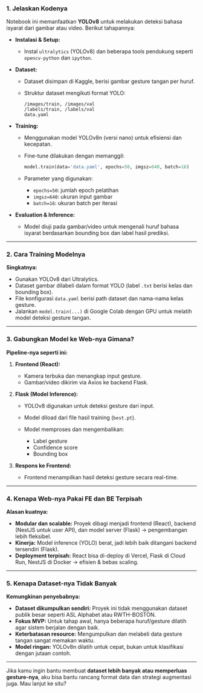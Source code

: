 ### **1. Jelaskan Kodenya**

Notebook ini memanfaatkan **YOLOv8** untuk melakukan deteksi bahasa isyarat dari gambar atau video. Berikut tahapannya:

* **Instalasi & Setup:**

  * Instal `ultralytics` (YOLOv8) dan beberapa tools pendukung seperti `opencv-python` dan `ipython`.

* **Dataset:**

  * Dataset disimpan di Kaggle, berisi gambar gesture tangan per huruf.
  * Struktur dataset mengikuti format YOLO:

    ```
    /images/train, /images/val
    /labels/train, /labels/val
    data.yaml
    ```

* **Training:**

  * Menggunakan model YOLOv8n (versi nano) untuk efisiensi dan kecepatan.
  * Fine-tune dilakukan dengan memanggil:

    ```python
    model.train(data='data.yaml', epochs=50, imgsz=640, batch=16)
    ```
  * Parameter yang digunakan:

    * `epochs=50`: jumlah epoch pelatihan
    * `imgsz=640`: ukuran input gambar
    * `batch=16`: ukuran batch per iterasi

* **Evaluation & Inference:**

  * Model diuji pada gambar/video untuk mengenali huruf bahasa isyarat berdasarkan bounding box dan label hasil prediksi.

---

### **2. Cara Training Modelnya**

**Singkatnya:**

* Gunakan YOLOv8 dari Ultralytics.
* Dataset gambar dilabeli dalam format YOLO (label `.txt` berisi kelas dan bounding box).
* File konfigurasi `data.yaml` berisi path dataset dan nama-nama kelas gesture.
* Jalankan `model.train(...)` di Google Colab dengan GPU untuk melatih model deteksi gesture tangan.

---

### **3. Gabungkan Model ke Web-nya Gimana?**

**Pipeline-nya seperti ini:**

1. **Frontend (React):**

   * Kamera terbuka dan menangkap input gesture.
   * Gambar/video dikirim via Axios ke backend Flask.

2. **Flask (Model Inference):**

   * YOLOv8 digunakan untuk deteksi gesture dari input.
   * Model diload dari file hasil training (`best.pt`).
   * Model memproses dan mengembalikan:

     * Label gesture
     * Confidence score
     * Bounding box

3. **Respons ke Frontend:**

   * Frontend menampilkan hasil deteksi gesture secara real-time.

---

### **4. Kenapa Web-nya Pakai FE dan BE Terpisah**

**Alasan kuatnya:**

* **Modular dan scalable:** Proyek dibagi menjadi frontend (React), backend (NestJS untuk user API), dan model server (Flask) → pengembangan lebih fleksibel.
* **Kinerja:** Model inference (YOLO) berat, jadi lebih baik ditangani backend tersendiri (Flask).
* **Deployment terpisah:** React bisa di-deploy di Vercel, Flask di Cloud Run, NestJS di Docker → efisien & bebas scaling.

---

### **5. Kenapa Dataset-nya Tidak Banyak**

**Kemungkinan penyebabnya:**

* **Dataset dikumpulkan sendiri:** Proyek ini tidak menggunakan dataset publik besar seperti ASL Alphabet atau RWTH-BOSTON.
* **Fokus MVP:** Untuk tahap awal, hanya beberapa huruf/gesture dilatih agar sistem berjalan dengan baik.
* **Keterbatasan resource:** Mengumpulkan dan melabeli data gesture tangan sangat memakan waktu.
* **Model ringan:** YOLOv8n dilatih untuk cepat, bukan untuk klasifikasi dengan jutaan contoh.

---

Jika kamu ingin bantu membuat **dataset lebih banyak atau memperluas gesture-nya**, aku bisa bantu rancang format data dan strategi augmentasi juga. Mau lanjut ke situ?
